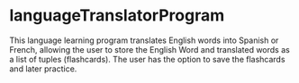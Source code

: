 # languageTranslatorProgram
This language learning program translates English words into Spanish or French, allowing the user to store the English Word and translated words as a list of tuples (flashcards). The user has the option to save the flashcards and later practice.
